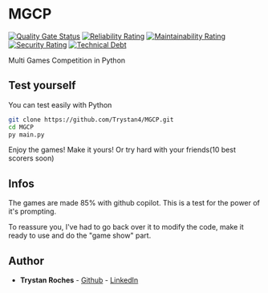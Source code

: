 # MGCP

[![Quality Gate Status](https://sonarcloud.io/api/project_badges/measure?project=Trystan4_MGCP&metric=alert_status)](https://sonarcloud.io/summary/new_code?id=Trystan4_MGCP)
[![Reliability Rating](https://sonarcloud.io/api/project_badges/measure?project=Trystan4_MGCP&metric=reliability_rating)](https://sonarcloud.io/summary/new_code?id=Trystan4_MGCP)
[![Maintainability Rating](https://sonarcloud.io/api/project_badges/measure?project=Trystan4_MGCP&metric=sqale_rating)](https://sonarcloud.io/summary/new_code?id=Trystan4_MGCP)
[![Security Rating](https://sonarcloud.io/api/project_badges/measure?project=Trystan4_MGCP&metric=security_rating)](https://sonarcloud.io/summary/new_code?id=Trystan4_MGCP)
[![Technical Debt](https://sonarcloud.io/api/project_badges/measure?project=Trystan4_MGCP&metric=sqale_index)](https://sonarcloud.io/summary/new_code?id=Trystan4_MGCP)

Multi Games Competition in Python

## Test yourself

You can test easily with Python

```Bash
git clone https://github.com/Trystan4/MGCP.git
cd MGCP
py main.py
```

Enjoy the games! Make it yours! Or try hard with your friends(10 best scorers soon)

## Infos

The games are made 85% with github copilot. This is a test for the power of it's prompting.

To reassure you, I've had to go back over it to modify the code, make it ready to use and do the "game show" part.

## Author

* **Trystan Roches** - [Github](https://github.com/Trystan4) - [LinkedIn](https://www.linkedin.com/in/trystan-roches-4a6ba0171/)